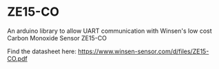 # ZE15-CO
An arduino library to allow UART communication with Winsen's low cost Carbon Monoxide Sensor ZE15-CO

Find the datasheet here: https://www.winsen-sensor.com/d/files/ZE15-CO.pdf

